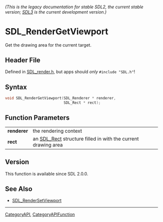 ###### (This is the legacy documentation for stable SDL2, the current stable version; [SDL3](https://wiki.libsdl.org/SDL3/) is the current development version.)
# SDL_RenderGetViewport

Get the drawing area for the current target.

## Header File

Defined in [SDL_render.h](https://github.com/libsdl-org/SDL/blob/SDL2/include/SDL_render.h), but apps should _only_ `#include "SDL.h"`!

## Syntax

```c
void SDL_RenderGetViewport(SDL_Renderer * renderer,
                           SDL_Rect * rect);

```

## Function Parameters

|                  |                                                                           |
| ---------------- | ------------------------------------------------------------------------- |
| **renderer**     | the rendering context                                                     |
| **rect**         | an [SDL_Rect](SDL_Rect) structure filled in with the current drawing area |

## Version

This function is available since SDL 2.0.0.

## See Also

* [SDL_RenderSetViewport](SDL_RenderSetViewport)

----
[CategoryAPI](CategoryAPI), [CategoryAPIFunction](CategoryAPIFunction)

